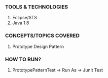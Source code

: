 ### TOOLS & TECHNOLOGIES
  1. Eclipse/STS
  2. Java 1.8

### CONCEPTS/TOPICS COVERED
  1. Prototype Design Pattern

### HOW TO RUN?
  1. PrototypePatternTest -> Run As -> Junit Test
